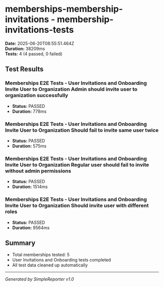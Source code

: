# memberships-membership-invitations - membership-invitations-tests

**Date:** 2025-06-20T08:55:51.464Z  
**Duration:** 38209ms  
**Tests:** 4 (4 passed, 0 failed)

## Test Results


### Memberships E2E Tests - User Invitations and Onboarding Invite User to Organization Admin should invite user to organization successfully
- **Status:** PASSED
- **Duration:** 778ms



### Memberships E2E Tests - User Invitations and Onboarding Invite User to Organization Should fail to invite same user twice
- **Status:** PASSED
- **Duration:** 575ms



### Memberships E2E Tests - User Invitations and Onboarding Invite User to Organization Regular user should fail to invite without admin permissions
- **Status:** PASSED
- **Duration:** 1514ms



### Memberships E2E Tests - User Invitations and Onboarding Invite User to Organization Should invite user with different roles
- **Status:** PASSED
- **Duration:** 9564ms



## Summary

- Total memberships tested: 5
- User Invitations and Onboarding tests completed
- All test data cleaned up automatically

---
*Generated by SimpleReporter v1.0*
